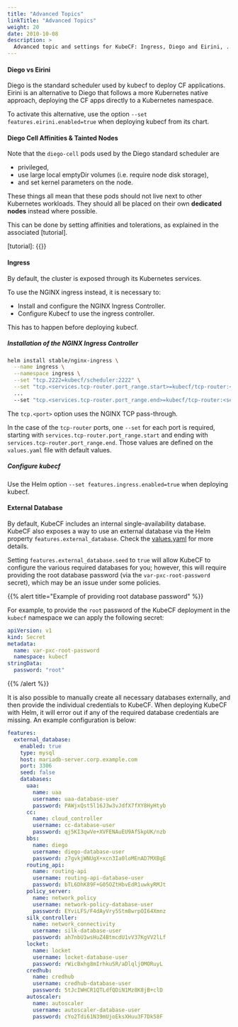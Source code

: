 ```yaml
---
title: "Advanced Topics"
linkTitle: "Advanced Topics"
weight: 20
date: 2010-10-08
description: >
  Advanced topic and settings for KubeCF: Ingress, Diego and Eirini, ...
---
```


#### Diego vs Eirini

Diego is the standard scheduler used by kubecf to deploy CF
applications. Eirini is an alternative to Diego that follows a more
Kubernetes native approach, deploying the CF apps directly to a
Kubernetes namespace.

To activate this alternative, use the option
`--set features.eirini.enabled=true` when deploying kubecf from its chart.

#### Diego Cell Affinities & Tainted Nodes

Note that the `diego-cell` pods used by the Diego standard scheduler
are

  - privileged,
  - use large local emptyDir volumes (i.e. require node disk storage),
  - and set kernel parameters on the node.

These things all mean that these pods should not live next to other
Kubernetes workloads. They should all be placed on their own
__dedicated nodes__ instead where possible.

This can be done by setting affinities and tolerations, as explained in
the associated [tutorial].

[tutorial]: {{<ref affinities-and-tolerations>}}

#### Ingress

By default, the cluster is exposed through its Kubernetes services.

To use the NGINX ingress instead, it is necessary to:

- Install and configure the NGINX Ingress Controller.
- Configure Kubecf to use the ingress controller.

This has to happen before deploying kubecf.

##### Installation of the NGINX Ingress Controller

```sh
helm install stable/nginx-ingress \
  --name ingress \
  --namespace ingress \
  --set "tcp.2222=kubecf/scheduler:2222" \
  --set "tcp.<services.tcp-router.port_range.start>=kubecf/tcp-router:<services.tcp-router.port_range.start>" \
  ...
  --set "tcp.<services.tcp-router.port_range.end>=kubecf/tcp-router:<services.tcp-router.port_range.end>"
```

The `tcp.<port>` option uses the NGINX TCP pass-through.

In the case of the `tcp-router` ports, one `--set` for each port is required, starting with
`services.tcp-router.port_range.start` and ending with `services.tcp-router.port_range.end`. Those
values are defined on the `values.yaml` file with default values.

##### Configure kubecf

Use the Helm option `--set features.ingress.enabled=true` when
deploying kubecf.

#### External Database

By default, KubeCF includes an internal single-availability database. KubeCF
also exposes a way to use an external database via the Helm property
`features.external_database`. Check the [values.yaml](https://github.com/cloudfoundry-incubator/kubecf/blob/master/chart/values.yaml#L374) for more details.

Setting `features.external_database.seed` to `true` will allow KubeCF to
configure the various required databases for you; however, this will require
providing the root database password (via the `var-pxc-root-password` secret),
which may be an issue under some policies.

{{% alert title="Example of providing root database password" %}}

For example, to provide the `root` password of the KubeCF deployment in the `kubecf` namespace we can apply the following secret:

```yaml
apiVersion: v1
kind: Secret
metadata:
  name: var-pxc-root-password
  namespace: kubecf
stringData:
  password: "root"
```

{{% /alert %}}

It is also possible to manually create all necessary databases externally, and
then provide the individual credentials to KubeCF.  When deploying KubeCF with
Helm, it will error out if any of the required database credentials are missing.
An example configuration is below:

```yaml
features:
  external_database:
    enabled: true
    type: mysql
    host: mariadb-server.corp.example.com
    port: 3306
    seed: false
    databases:
      uaa:
        name: uaa
        username: uaa-database-user
        password: PAWjxQst5l16J3w3vJdfX7fXY8HyHtyb
      cc:
        name: cloud_controller
        username: cc-database-user
        password: qj5KI3qwVe+XVFENAuEU9AfSkpUK/nzb
      bbs:
        name: diego
        username: diego-database-user
        password: z7gvkjWNUgX+xcn3Ia0loMEnAD7MXBgE
      routing_api:
        name: routing-api
        username: routing-api-database-user
        password: bTL6DhK89F+G05OZtHbvEdR1uwkyRMJt
      policy_server:
        name: network_policy
        username: network-policy-database-user
        password: EYviLFS/F4dAyVry5Stm8wrpOI64Xmnz
      silk_controller:
        name: network_connectivity
        username: silk-database-user
        password: ah7nbU1wsHuZ4BtmcdU1vV37KgVV2lLf
      locket:
        name: locket
        username: locket-database-user
        password: rWicBxhg8mIrhkuSR/aDlqljOMORuyL
      credhub:
        name: credhub
        username: credhub-database-user
        password: 5tJcIWHCR1QTLdfQDiN1Mz8K8jB+clD
      autoscaler:
        name: autoscaler
        username: autoscaler-database-user
        password: cYo2Tdi61N39mUjoEksXHuu3F7Dk58F
```